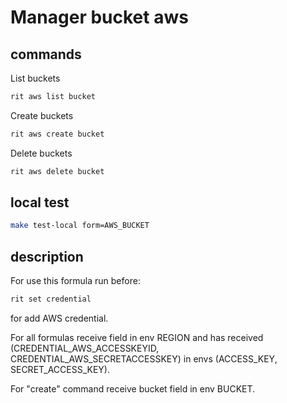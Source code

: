 # Manager bucket aws

## commands

List buckets

```bash
rit aws list bucket
```

Create buckets

```bash
rit aws create bucket
```

Delete buckets

```bash
rit aws delete bucket
```

## local test

```bash
make test-local form=AWS_BUCKET
```

## description

For use this formula run before:

```bash
rit set credential
```

for add AWS credential.

For all formulas receive field in env REGION and has received (CREDENTIAL_AWS_ACCESSKEYID,
CREDENTIAL_AWS_SECRETACCESSKEY) in envs (ACCESS_KEY, SECRET_ACCESS_KEY).

For "create" command receive bucket field in env BUCKET.

